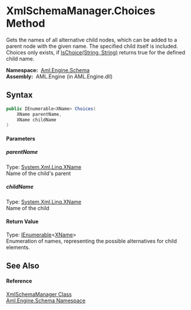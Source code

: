 XmlSchemaManager.Choices Method
===============================
Gets the names of all alternative child nodes, which can be added to a parent node with the given name. The specified child itself is included. Choices only exists, if [IsChoice(String, String)][1] returns true for the defined child name.

  **Namespace:**  [Aml.Engine.Schema][2]  
  **Assembly:**  AML.Engine (in AML.Engine.dll)

Syntax
------

```csharp
public IEnumerable<XName> Choices(
	XName parentName,
	XName childName
)
```

#### Parameters

##### *parentName*
Type: [System.Xml.Linq.XName][3]  
Name of the child's parent

##### *childName*
Type: [System.Xml.Linq.XName][3]  
Name of the child

#### Return Value
Type: [IEnumerable][4]&lt;[XName][3]>  
 Enumeration of names, representing the possible alternatives for child elements. 

See Also
--------

#### Reference
[XmlSchemaManager Class][5]  
[Aml.Engine.Schema Namespace][2]  

[1]: IsChoice.md
[2]: ../README.md
[3]: https://docs.microsoft.com/dotnet/api/system.xml.linq.xname
[4]: https://docs.microsoft.com/dotnet/api/system.collections.generic.ienumerable-1
[5]: README.md
[6]: https://www.automationml.org
[7]: ../../icons/logoShade.png